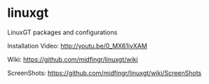 # linuxgt
LinuxGT packages and configurations

Installation Video:
http://youtu.be/0_MX61iyXAM

Wiki:
https://github.com/midfingr/linuxgt/wiki

ScreenShots:
https://github.com/midfingr/linuxgt/wiki/ScreenShots
